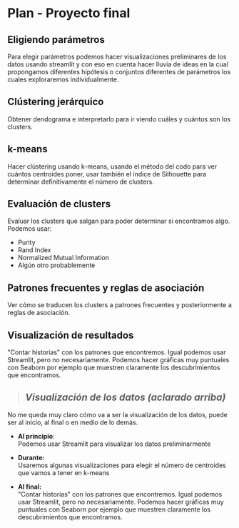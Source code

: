 # Plan - Proyecto final## Eligiendo parámetrosPara elegir parámetros podemos hacer visualizaciones preliminares de los datos usando streamlit y con eso en cuenta hacer lluvia de ideas en la cual propongamos diferentes hipótesis o conjuntos diferentes de parámetros los cuales exploraremos individualmente. ## Clústering jerárquicoObtener dendograma e interpretarlo para ir viendo cuáles y cuántos son los clusters.## k-means Hacer clústering usando k-means, usando el método del codo para ver cuántos centroides poner, usar también el índice de Silhouette para determinar definitivamente el número de clusters.## Evaluación de clustersEvaluar los clusters que salgan para poder determinar si encontramos algo.    Podemos usar:    - Purity- Rand Index- Normalized Mutual Information- Algún otro probablemente## Patrones frecuentes y reglas de asociaciónVer cómo se traducen los clusters a patrones frecuentes y posteriormente a reglas de asociación.##  Visualización de resultados"Contar historias" con los patrones que encontremos. Igual podemos usar Streamlit, pero no necesariamente. Podemos hacer gráficas muy puntuales con Seaborn por ejemplo que muestren claramente los descubrimientos que encontramos.>##  _Visualización de los datos (aclarado arriba)_No me queda muy claro cómo va a ser la visualización de los datos, puede ser al inicio, al final o en medio de lo demás.- **Al principio**:  Podemos usar Streamlit para visualizar los datos preliminarmente- **Durante:**   Usaremos algunas visualizaciones para elegir el número de centroides que vamos a tener en k-means- **Al final:**    "Contar historias" con los patrones que encontremos. Igual podemos usar Streamlit, pero no necesariamente. Podemos hacer gráficas muy puntuales con Seaborn por ejemplo que muestren claramente los descubrimientos que encontramos.